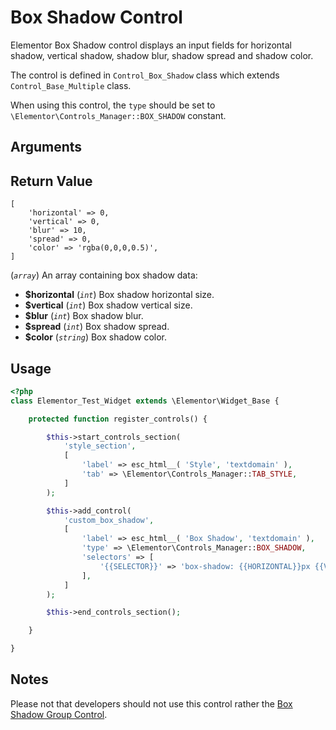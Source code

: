# Box Shadow Control

<Badge type="tip" vertical="top" text="Elementor Core" /> <Badge type="warning" vertical="top" text="Basic" />

Elementor Box Shadow control displays an input fields for horizontal shadow, vertical shadow, shadow blur, shadow spread and shadow color.

The control is defined in `Control_Box_Shadow` class which extends `Control_Base_Multiple` class.

When using this control, the `type` should be set to `\Elementor\Controls_Manager::BOX_SHADOW` constant.

## Arguments


## Return Value

```
[
	'horizontal' => 0,
	'vertical' => 0,
	'blur' => 10,
	'spread' => 0,
	'color' => 'rgba(0,0,0,0.5)',
]
```

(_`array`_) An array containing box shadow data:

* **$horizontal** (_`int`_) Box shadow horizontal size.
* **$vertical** (_`int`_) Box shadow vertical size.
* **$blur** (_`int`_) Box shadow blur.
* **$spread** (_`int`_) Box shadow spread.
* **$color** (_`string`_) Box shadow color.

## Usage

```php {14-23}
<?php
class Elementor_Test_Widget extends \Elementor\Widget_Base {

	protected function register_controls() {

		$this->start_controls_section(
			'style_section',
			[
				'label' => esc_html__( 'Style', 'textdomain' ),
				'tab' => \Elementor\Controls_Manager::TAB_STYLE,
			]
		);

		$this->add_control(
			'custom_box_shadow',
			[
				'label' => esc_html__( 'Box Shadow', 'textdomain' ),
				'type' => \Elementor\Controls_Manager::BOX_SHADOW,
				'selectors' => [
					'{{SELECTOR}}' => 'box-shadow: {{HORIZONTAL}}px {{VERTICAL}}px {{BLUR}}px {{SPREAD}}px {{COLOR}};',
				],
			]
		);

		$this->end_controls_section();

	}

}
```

## Notes

Please not that developers should not use this control rather the [Box Shadow Group Control](./group-control-box-shadow/).
